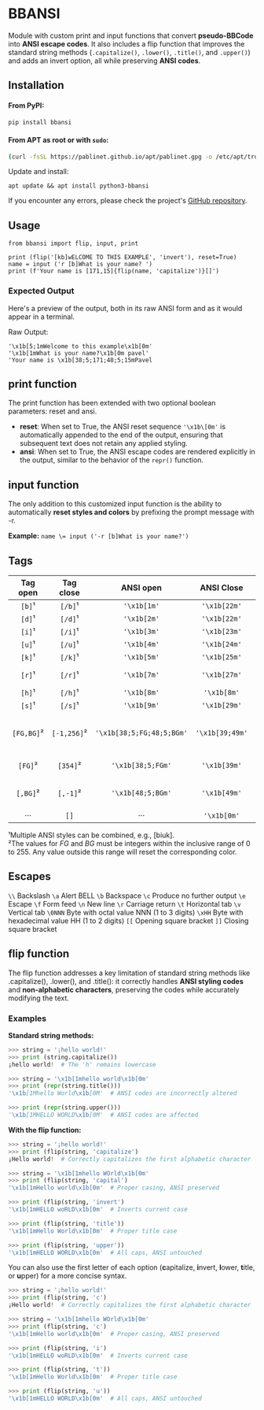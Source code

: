 # BBANSI

Module with custom print and input functions that convert **pseudo-BBCode** into **ANSI escape codes**. It also includes a flip function that improves the standard string methods (`.capitalize()`, `.lower()`, `.title()`, and `.upper()`) and adds an invert option, all while preserving **ANSI codes**.

## Installation

#### From PyPI:

```bash
pip install bbansi
```

#### From APT as root or with `sudo`:
```bash
(curl -fsSL https://pablinet.github.io/apt/pablinet.gpg -o /etc/apt/trusted.gpg.d/pablinet.gpg 2> /dev/null || wget -O /etc/apt/trusted.gpg.d/pablinet.gpg https://pablinet.github.io/apt/pablinet.gpg) && echo Ok! || echo "If you encounter any errors, please check the project's  \x1b[1mhttps://github.com/PabliNet/bbansi\x1b[0m"
```

Update and install:

```
apt update && apt install python3-bbansi
```

If you encounter any errors, please check the project's [GitHub repository](https://github.com/PabliNet/bbansi).

## Usage

```
from bbansi import flip, input, print

print (flip('[kb]wELCOME TO THIS EXAMPLE', 'invert'), reset=True)
name = input ('r [b]What is your name? ')
print (f'Your name is [171,15]{flip(name, 'capitalize')}[]')

```

### Expected Output

Here's a preview of the output, both in its raw ANSI form and as it would appear in a terminal.

Raw Output:

```
'\x1b[5;1mWelcome to this example\x1b[0m'
'\x1b[1mWhat is your name?\x1b[0m pavel'
'Your name is \x1b[38;5;171;48;5;15mPavel
```

## print function

The print function has been extended with two optional boolean parameters: reset and ansi.

* **reset**: When set to True, the ANSI reset sequence `'\x1b\[0m'` is automatically appended to the end of the output, ensuring that subsequent text does not retain any applied styling.  
* **ansi**: When set to True, the ANSI escape codes are rendered explicitly in the output, similar to the behavior of the `repr()` function.

## input function

The only addition to this customized input function is the ability to automatically **reset styles and colors** by prefixing the prompt message with \-r.

**Example:** `name \= input ('-r [b]What is your name?')`

## Tags

|Tag open|Tag close|ANSI open|ANSI Close|Description|
|:-----------:|:-----------:|:-----:|:-----:|:---------------:|
|`[b]`¹|`[/b]`¹|`'\x1b[1m'`|`'\x1b[22m'`|Bold|
|`[d]`¹|`[/d]`¹|`'\x1b[2m'`|`'\x1b[22m'`|Dim|
|`[i]`¹|`[/i]`¹|`'\x1b[3m'`|`'\x1b[23m'`|Italic|
|`[u]`¹|`[/u]`¹|`'\x1b[4m'`|`'\x1b[24m'`|Underline|
|`[k]`¹|`[/k]`¹|`'\x1b[5m'`|`'\x1b[25m'`|Blink|
|`[r]`¹|`[/r]`¹|`'\x1b[7m'`|`'\x1b[27m'`|Reverse video|
|`[h]`¹|`[/h]`¹|`'\x1b[8m'`|`'\x1b[8m'`|Hidden text|
|`[s]`¹|`[/s]`¹|`'\x1b[9m'`|`'\x1b[29m'`|Strike out|
|`[FG,BG]`²|`[-1,256]`²|`'\x1b[38;5;FG;48;5;BGm'`|`'\x1b[39;49m'`|Text color and bacground color|
|`[FG]`²|`[354]`²|`'\x1b[38;5;FGm'`|`'\x1b[39m'`|Only text color|
|`[,BG]`²|`[,-1]`²|`'\x1b[48;5;BGm'`|`'\x1b[49m'`|Only background color|
|···|`[]`|···|`'\x1b[0m'`|All reset|

¹Multiple ANSI styles can be combined, e.g., [biuk].  
²The values for *FG* and *BG* must be integers within the inclusive range of 0 to 255\. Any value outside this range will reset the corresponding color.

## Escapes

`\\`    Backslash
`\a`    Alert BELL
`\b`    Backspace
`\c`    Produce no further output
`\e`    Escape
`\f`    Form feed
`\n`    New line
`\r`    Carriage return
`\t`    Horizontal tab
`\v`    Vertical tab
`\0NNN` Byte with octal value NNN (1 to 3 digits)
`\xHH`  Byte with hexadecimal value HH (1 to 2 digits)
`[[`    Opening square bracket
`]]`    Closing square bracket

## flip function

The flip function addresses a key limitation of standard string methods like .capitalize(), .lower(), and .title(): it correctly handles **ANSI styling codes** and **non-alphabetic characters**, preserving the codes while accurately modifying the text.

### Examples

**Standard string methods:**

~~~python
>>> string = '¡hello world!'
>>> print (string.capitalize())
¡hello world!  # The 'h' remains lowercase

>>> string = '\x1b[1mhello world\x1b[0m'
>>> print (repr(string.title()))
'\x1b[1Mhello World\x1b[0M'  # ANSI codes are incorrectly altered

>>> print (repr(string.upper()))
'\x1b[1MHELLO WORLD\x1b[0M'  # ANSI codes are affected
~~~
**With the flip function:**
~~~python
>>> string = '¡hello world!'
>>> print (flip(string, 'capitalize')
¡Hello world!  # Correctly capitalizes the first alphabetic character

>>> string = '\x1b[1mhello WOrld\x1b[0m'
>>> print (flip(string, 'capital')
'\x1b[1mHello world\x1b[0m'  # Proper casing, ANSI preserved

>>> print (flip(string, 'invert')
'\x1b[1mHELLO woRLD\x1b[0m'  # Inverts current case

>>> print (flip(string, 'title'))
'\x1b[1mHello World\x1b[0m'  # Proper title case

>>> print (flip(string, 'upper'))
'\x1b[1mHELLO WORLD\x1b[0m'  # All caps, ANSI untouched
~~~
You can also use the first letter of each option (**c**apitalize, **i**nvert, **l**ower, **t**itle, or **u**pper) for a more concise syntax.
~~~python
>>> string = '¡hello world!'
>>> print (flip(string, 'c')
¡Hello world!  # Correctly capitalizes the first alphabetic character

>>> string = '\x1b[1mhello WOrld\x1b[0m'
>>> print (flip(string, 'c')
'\x1b[1mHello world\x1b[0m'  # Proper casing, ANSI preserved

>>> print (flip(string, 'i')
'\x1b[1mHELLO woRLD\x1b[0m'  # Inverts current case

>>> print (flip(string, 't'))
'\x1b[1mHello World\x1b[0m'  # Proper title case

>>> print (flip(string, 'u'))
'\x1b[1mHELLO WORLD\x1b[0m'  # All caps, ANSI untouched
~~~
